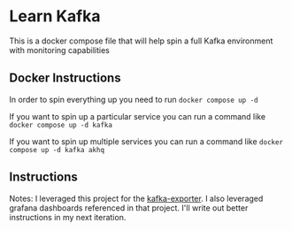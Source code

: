 # Learn Kafka
This is a docker compose file that will help spin a full Kafka environment with monitoring capabilities

## Docker Instructions

In order to spin everything up you need to run ``` docker compose up -d ```

If you want to spin up a particular service you can run a command like ``` docker compose up -d kafka ```

If you want to spin up multiple services you can run a command like ``` docker compose up -d kafka akhq ```

## Instructions
Notes: I leveraged this project for the [kafka-exporter](https://github.com/redpanda-data/kminion).  I also leveraged grafana dashboards referenced in that project.  I'll write out better instructions in my next iteration.
